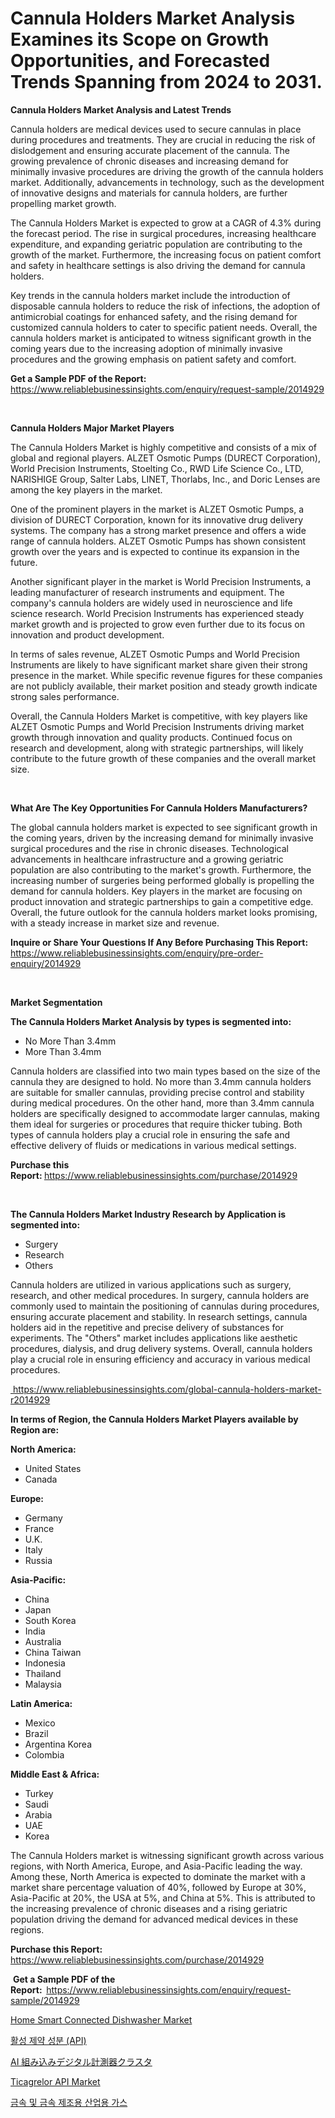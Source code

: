 <p><h1>Cannula Holders Market Analysis Examines its Scope on Growth Opportunities, and Forecasted Trends Spanning from 2024 to 2031.</h1></p><p><strong>Cannula Holders Market Analysis and Latest Trends</strong></p>
<p><p>Cannula holders are medical devices used to secure cannulas in place during procedures and treatments. They are crucial in reducing the risk of dislodgement and ensuring accurate placement of the cannula. The growing prevalence of chronic diseases and increasing demand for minimally invasive procedures are driving the growth of the cannula holders market. Additionally, advancements in technology, such as the development of innovative designs and materials for cannula holders, are further propelling market growth.</p><p>The Cannula Holders Market is expected to grow at a CAGR of 4.3% during the forecast period. The rise in surgical procedures, increasing healthcare expenditure, and expanding geriatric population are contributing to the growth of the market. Furthermore, the increasing focus on patient comfort and safety in healthcare settings is also driving the demand for cannula holders.</p><p>Key trends in the cannula holders market include the introduction of disposable cannula holders to reduce the risk of infections, the adoption of antimicrobial coatings for enhanced safety, and the rising demand for customized cannula holders to cater to specific patient needs. Overall, the cannula holders market is anticipated to witness significant growth in the coming years due to the increasing adoption of minimally invasive procedures and the growing emphasis on patient safety and comfort.</p></p>
<p><strong>Get a Sample PDF of the Report:&nbsp;</strong> <a href="https://www.reliablebusinessinsights.com/enquiry/request-sample/2014929">https://www.reliablebusinessinsights.com/enquiry/request-sample/2014929</a></p>
<p>&nbsp;</p>
<p><strong>Cannula Holders Major Market Players</strong></p>
<p><p>The Cannula Holders Market is highly competitive and consists of a mix of global and regional players. ALZET Osmotic Pumps (DURECT Corporation), World Precision Instruments, Stoelting Co., RWD Life Science Co., LTD, NARISHIGE Group, Salter Labs, LINET, Thorlabs, Inc., and Doric Lenses are among the key players in the market. </p><p>One of the prominent players in the market is ALZET Osmotic Pumps, a division of DURECT Corporation, known for its innovative drug delivery systems. The company has a strong market presence and offers a wide range of cannula holders. ALZET Osmotic Pumps has shown consistent growth over the years and is expected to continue its expansion in the future.</p><p>Another significant player in the market is World Precision Instruments, a leading manufacturer of research instruments and equipment. The company's cannula holders are widely used in neuroscience and life science research. World Precision Instruments has experienced steady market growth and is projected to grow even further due to its focus on innovation and product development.</p><p>In terms of sales revenue, ALZET Osmotic Pumps and World Precision Instruments are likely to have significant market share given their strong presence in the market. While specific revenue figures for these companies are not publicly available, their market position and steady growth indicate strong sales performance.</p><p>Overall, the Cannula Holders Market is competitive, with key players like ALZET Osmotic Pumps and World Precision Instruments driving market growth through innovation and quality products. Continued focus on research and development, along with strategic partnerships, will likely contribute to the future growth of these companies and the overall market size.</p></p>
<p>&nbsp;</p>
<p><strong>What Are The Key Opportunities For Cannula Holders Manufacturers?</strong></p>
<p><p>The global cannula holders market is expected to see significant growth in the coming years, driven by the increasing demand for minimally invasive surgical procedures and the rise in chronic diseases. Technological advancements in healthcare infrastructure and a growing geriatric population are also contributing to the market's growth. Furthermore, the increasing number of surgeries being performed globally is propelling the demand for cannula holders. Key players in the market are focusing on product innovation and strategic partnerships to gain a competitive edge. Overall, the future outlook for the cannula holders market looks promising, with a steady increase in market size and revenue.</p></p>
<p><strong>Inquire or Share Your Questions If Any Before Purchasing This Report:</strong> <a href="https://www.reliablebusinessinsights.com/enquiry/pre-order-enquiry/2014929">https://www.reliablebusinessinsights.com/enquiry/pre-order-enquiry/2014929</a></p>
<p>&nbsp;</p>
<p><strong>Market Segmentation</strong></p>
<p><strong>The Cannula Holders Market Analysis by types is segmented into:</strong></p>
<p><ul><li>No More Than 3.4mm</li><li>More Than 3.4mm</li></ul></p>
<p><p>Cannula holders are classified into two main types based on the size of the cannula they are designed to hold. No more than 3.4mm cannula holders are suitable for smaller cannulas, providing precise control and stability during medical procedures. On the other hand, more than 3.4mm cannula holders are specifically designed to accommodate larger cannulas, making them ideal for surgeries or procedures that require thicker tubing. Both types of cannula holders play a crucial role in ensuring the safe and effective delivery of fluids or medications in various medical settings.</p></p>
<p><strong>Purchase this Report:&nbsp;</strong><a href="https://www.reliablebusinessinsights.com/purchase/2014929">https://www.reliablebusinessinsights.com/purchase/2014929</a></p>
<p>&nbsp;</p>
<p><strong>The Cannula Holders Market Industry Research by Application is segmented into:</strong></p>
<p><ul><li>Surgery</li><li>Research</li><li>Others</li></ul></p>
<p><p>Cannula holders are utilized in various applications such as surgery, research, and other medical procedures. In surgery, cannula holders are commonly used to maintain the positioning of cannulas during procedures, ensuring accurate placement and stability. In research settings, cannula holders aid in the repetitive and precise delivery of substances for experiments. The "Others" market includes applications like aesthetic procedures, dialysis, and drug delivery systems. Overall, cannula holders play a crucial role in ensuring efficiency and accuracy in various medical procedures.</p></p>
<p><a href="https://www.reliablebusinessinsights.com/global-cannula-holders-market-r2014929">&nbsp;https://www.reliablebusinessinsights.com/global-cannula-holders-market-r2014929</a></p>
<p><strong>In terms of Region, the Cannula Holders Market Players available by Region are:</strong></p>
<p>
    <p> <strong> North America: </strong>
        <ul>
            <li>United States</li>
            <li>Canada</li>
        </ul>
        </p> 
    <p> <strong> Europe: </strong>
        <ul>
            <li>Germany</li>
            <li>France</li>
            <li>U.K.</li>
            <li>Italy</li>
            <li>Russia</li>
        </ul>
        </p> 
    <p> <strong> Asia-Pacific: </strong>
        <ul>
            <li>China</li>
            <li>Japan</li>
            <li>South Korea</li>
            <li>India</li>
            <li>Australia</li>
            <li>China Taiwan</li>
            <li>Indonesia</li>
            <li>Thailand</li>
            <li>Malaysia</li>
        </ul>
        </p> 
    <p> <strong> Latin America: </strong>
        <ul>
            <li>Mexico</li>
            <li>Brazil</li>
            <li>Argentina Korea</li>
            <li>Colombia</li>
        </ul>
        </p> 
    <p> <strong> Middle East & Africa: </strong>
        <ul>
            <li>Turkey</li>
            <li>Saudi</li>
            <li>Arabia</li>
            <li>UAE</li>
            <li>Korea</li>
        </ul>
    </p>
    </p>
<p><p>The Cannula Holders market is witnessing significant growth across various regions, with North America, Europe, and Asia-Pacific leading the way. Among these, North America is expected to dominate the market with a market share percentage valuation of 40%, followed by Europe at 30%, Asia-Pacific at 20%, the USA at 5%, and China at 5%. This is attributed to the increasing prevalence of chronic diseases and a rising geriatric population driving the demand for advanced medical devices in these regions.</p></p>
<p><strong>Purchase this Report: </strong><a href="https://www.reliablebusinessinsights.com/purchase/2014929">https://www.reliablebusinessinsights.com/purchase/2014929</a></p>
<p>&nbsp;<strong>Get a Sample PDF of the Report:&nbsp;&nbsp;</strong><a href="https://www.reliablebusinessinsights.com/enquiry/request-sample/2014929">https://www.reliablebusinessinsights.com/enquiry/request-sample/2014929</a></p>
<p><strong></strong></p>
<p><p><a href="https://github.com/JennyferFeil2023/Market-Research-Report-List-1/blob/main/home-smart-connected-dishwasher-market.md">Home Smart Connected Dishwasher Market</a></p><p><a href="https://medium.com/@rosdianaeva92/%ED%99%9C%EC%84%B1-%EC%9D%98%EC%95%BD%ED%92%88-%EC%9B%90%EB%A3%8C-api-%EC%82%B0%EC%97%85-%EB%B6%84%EC%84%9D-%EB%B3%B4%EA%B3%A0%EC%84%9C-%EC%9D%91%EC%9A%A9-%EB%B6%84%EC%95%BC-%EC%A7%80%EC%97%AD-%EA%B2%BD%EC%9F%81-%EC%A0%84%EB%9E%B5%EB%B3%84-%EC%8B%9C%EC%9E%A5-%EA%B7%9C%EB%AA%A8-%EC%A0%90%EC%9C%A0%EC%9C%A8-%ED%8A%B8%EB%A0%8C%EB%93%9C-2024-2031-cedfacf3593d">활성 제약 성분 (API)</a></p><p><a href="https://medium.com/@abdielkilback/2024%E5%B9%B4%E3%81%8B%E3%82%892031%E5%B9%B4%E3%81%BE%E3%81%A7%E3%81%AE%E6%9C%9F%E9%96%93%E3%81%AB%E3%81%8A%E3%81%91%E3%82%8Bai%E6%90%AD%E8%BC%89%E3%83%87%E3%82%B8%E3%82%BF%E3%83%AB%E3%82%A4%E3%83%B3%E3%82%B9%E3%83%88%E3%82%A5%E3%83%AB%E3%83%A1%E3%83%B3%E3%83%88%E3%82%AF%E3%83%A9%E3%82%B9%E3%82%BF%E3%83%BC%E5%B8%82%E5%A0%B4%E3%81%AE%E6%96%B0%E8%88%88%E3%83%88%E3%83%AC%E3%83%B3%E3%83%89%E3%81%A8%E5%B0%86%E6%9D%A5%E3%81%AE%E5%B1%95%E6%9C%9B-7606dab34755">AI 組み込みデジタル計測器クラスタ</a></p><p><a href="https://github.com/amirvaghari/Market-Research-Report-List-1/blob/main/ticagrelor-api-market.md">Ticagrelor API Market</a></p><p><a href="https://medium.com/@umamareka_16093/%EA%B8%88%EC%86%8D-%EB%B0%8F-%EA%B8%88%EC%86%8D-%EA%B0%80%EA%B3%B5-%EC%8B%9C%EC%9E%A5-%EC%97%AD%ED%95%99-%EB%B0%8F-%EC%84%B1%EC%9E%A5-%EB%8F%99%EB%A0%A5%EC%9D%84-%EB%B6%84%EC%84%9D%ED%95%98%EA%B3%A0-2024%EB%85%84%EB%B6%80%ED%84%B0-2031%EB%85%84%EA%B9%8C%EC%A7%80%EC%9D%98-%EA%B8%B0%EA%B0%84%EC%97%90-%EB%8C%80%ED%95%9C-%EC%82%B0%EC%97%85%EC%9A%A9-%EA%B0%80%EC%8A%A4%EB%A5%BC-%EC%98%88%EC%B8%A1%ED%95%A9%EB%8B%88%EB%8B%A4-fd0f4500048b">금속 및 금속 제조용 산업용 가스</a></p></p>